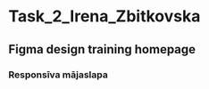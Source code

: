 # Task_2_Irena_Zbitkovska
<h2>Figma design training homepage  </h2>

<h3> Responsīva mājaslapa </h3>
